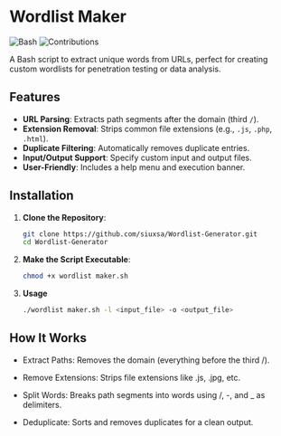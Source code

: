 # Wordlist Maker

![Bash](https://img.shields.io/badge/Language-Bash-4EAA25) ![Contributions](https://img.shields.io/badge/Contributions-Welcome-brightgreen)

A Bash script to extract unique words from URLs, perfect for creating custom wordlists for penetration testing or data analysis.

## Features

- **URL Parsing**: Extracts path segments after the domain (third `/`).
- **Extension Removal**: Strips common file extensions (e.g., `.js`, `.php`, `.html`).
- **Duplicate Filtering**: Automatically removes duplicate entries.
- **Input/Output Support**: Specify custom input and output files.
- **User-Friendly**: Includes a help menu and execution banner.

## Installation

1. **Clone the Repository**:
   ```bash
   git clone https://github.com/siuxsa/Wordlist-Generator.git
   cd Wordlist-Generator
   ```

2. **Make the Script Executable**:
   ```bash
   chmod +x wordlist maker.sh
   ```
3. **Usage**
   ```bash
   ./wordlist maker.sh -l <input_file> -o <output_file>
   ```
## How It Works

 - Extract Paths: Removes the domain (everything before the third /).

 - Remove Extensions: Strips file extensions like .js, .jpg, etc.

 - Split Words: Breaks path segments into words using /, -, and _ as delimiters.

 - Deduplicate: Sorts and removes duplicates for a clean output.
